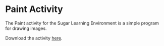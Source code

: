 # Paint Activity
The Paint activity for the Sugar Learning Environment is a simple program for drawing images.

Download the activity [here](http://activities.sugarlabs.org/en-US/sugar/addon/4082). 
